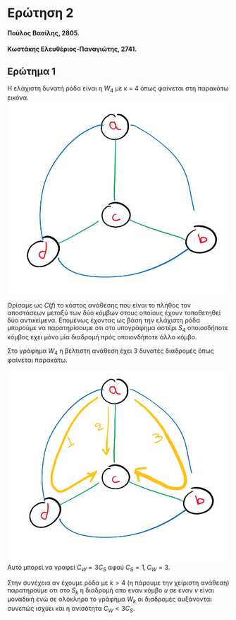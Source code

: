 # Ερώτηση 2
#### Πούλος Βασίλης, 2805.
#### Κωστάκης Ελευθέριος-Παναγιώτης, 2741.
## Ερώτημα 1
Η ελάχιστη δυνατή ρόδα είναι η $W_4$ με κ = 4
όπως φαίνεται στη παρακάτω εικόνα.
![image](ask1_graphs.png)

Ορίσαμε ως $C(f)$ το κόστος ανάθεσης που είναι το πλήθος τον αποστάσεων
μεταξύ των δύο κόμβων στους οποίους έχουν τοποθετηθεί δύο αντικείμενα.
Επομένως έχοντας ως βάση την ελάχιστη ρόδα μπορούμε να παρατηρίσουμε οτι
στο υπογράφημα αστέρι $S_4$ οποιοσδήποτε κόμβος εχει μόνο μία 
διαδρομή πρός οποιονδήποτε άλλο κόμβο. 

Στο γράφημα $W_4$ η βέλτιστη 
ανάθεση έχει 3 δυνατές διαδρομές όπως φαίνεται παρακάτω.

![image](ask1_graphs2.png)
Αυτό μπορεί να γραφεί $C_W = 3C_S$ αφού $C_S = 1, C_W =3$.

Στην συνέχεια αν έχουμε ρόδα με $k > 4$ (η πάρουμε την
χείριστη ανάθεση) παρατηρούμε οτι στο $S_k$ η διαδρομή απο εναν κόμβο
$u$ σε έναν $v$ είναι μοναδική ενώ σε ολόκληρο το γράφημα $W_k$ οι 
διαδρομές αυξάνονται συνεπώς ισχύει και η ανισότητα $C_W < 3C_S$. 